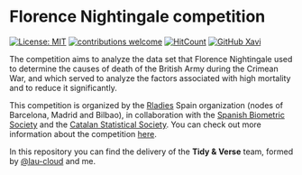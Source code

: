 # Florence Nightingale competition

<!-- badges: start -->
[![License: MIT](https://img.shields.io/badge/License-MIT-blue.svg)](https://opensource.org/licenses/MIT)
[![contributions welcome](https://img.shields.io/badge/contributions-welcome-brightgreen.svg?style=flat)](https://github.com/dwyl/esta/issues)
[![HitCount](http://hits.dwyl.com/xavivg91/florence-nightingale-competition.svg)](http://hits.dwyl.com/xavivg91/florence-nightingale-competition)
[![GitHub Xavi](https://img.shields.io/github/followers/xavivg91?label=follow&style=social)](https://github.com/xavivg91/)

<!-- badges: end -->

The competition aims to analyze the data set that Florence Nightingale used to determine the causes of death of the British Army during the Crimean War, and which served to analyze the factors associated with high mortality and to reduce it significantly. 

This competition is organized by the [Rladies](https://rladies.org/) Spain organization (nodes of Barcelona, Madrid and Bilbao), in collaboration with the [Spanish Biometric Society](http://www.biometricsociety.net/) and the [Catalan Statistical Society](http://soce.iec.cat/). You can check out more information about the competition [here](https://github.com/rladies/spain_nightingale).

In this repository you can find the delivery of the **Tidy & Verse** team, formed by [@lau-cloud](https://github.com/lau-cloud) and me.
